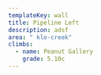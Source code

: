 ```yaml
---
templateKey: wall
title: Pipeline Left
description: adsf
area: " klo-creek"
climbs:
  - name: Peanut Gallery
    grade: 5.10c
---
```

